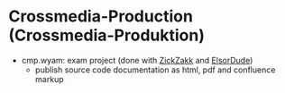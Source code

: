 # Crossmedia-Production (Crossmedia-Produktion)

* cmp.wyam: exam project (done with [ZickZakk](https://github.com/ZickZakk) and [ElsorDude](https://github.com/ElsorDude))
  * publish source code documentation as html, pdf and confluence markup